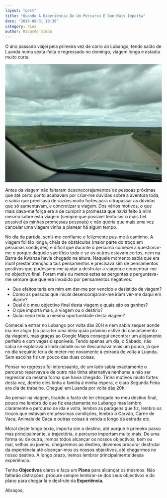 ```yaml
---
layout: "post"
title: "Quando A Experiência De Um Percurso É Que Mais Importa"
date: "2019-08-31 10:30"
category: Fios
author: Ricardo Simba
---
```

O ano passado viajei pela primeira vez de carro ao Lubango, tendo saído de Luanda numa sexta-feita e regressado no domingo, viagem longa e estadia muito curta.

<img src="/assets/IMG_5234.JPG" class="align-center">

Antes da viagem não faltaram desenecorajamentos de pessoas próximas que até certo ponto acabavam por criar-me dúvidas sobre a aventura toda, e sabia que precisava de razões muito fortes para ultrapassar as dúvidas que só aumentavam, e concretizar a viagem. Dos vários motivos, o que mais dava-me força era a de cumprir a promessa que havia feito à mim mesmo sobre esta viagem (sempre que possível tento ser o mais fiel possível às minhas promessas pessoais) e não queria que mais uma vez cancelar uma viagem vinha a planear há algum tempo.

No dia da partida, senti-me confiante e felizmente pus-me à caminho. A viagem foi tão longa, cheia de obstáculos (maior parte do troço em péssimas condições) e difícil que durante o percurso comecei a questionar-me o porque daquele sacrifício todo e se os outros estavam certos, nem na Barra de Kwanza havia chegado na altura. Naquele momento sabia que era inutil prestar atenção a tais pensamentos e precisava sim de pensamentos positivos que pudessem-me ajudar a desfrutar a viagem e concentrar-me no objectivo final. Foram mais ou menos estas as perguntas e perguntava-me sempre que que era invadido por pensamentos negativos:
- Que efeitos teria em mim em dar-me por vencido e desistido da viagem?
- Como as pessoas que inicial desencorajaram-me iriam ver-me daqui em diante?
- Qual é o meu objectivo final desta viagem e quais são os ganhos?
- O que importa mais, a viagem ou o destino?
- Quão cedo teria a mesma oportunidade desta viagem?

Comecei a entrar no Lubango por volta dàs 20H e nem sabia sequer aonde iria me alojar (só para ter uma ideia  quão próximo estive do cancelamento da viagem), mas graças ao Google Maps consegui encontrar um alojamento perfeito e com vagas disponíveis. Tendo apenas um dia, o Sábado, não sabia se explorava a linda cidade ou se descansava mais um pouco, já que no dia seguinte teria de meter-me novamente à estrada de volta  à Luanda. Sem escolha fiz um pouco das duas coisas.

Pensar no regresso foi interessante, de um lado sabia exactamente o percurso reservava e de outro não tinha alternativa nenhuma a não ser regressar da mesma forma que havia chegado. Tinha motivos muito fortes desta vez, dentre eles tinha a familia à minha espera, e claro Segunda Feira era dia de trabalho. Cheguei em Luanda por volta dàs 20h.

Ao pensar na viagem, tirando o facto de ter chegado no meu destino final, pouco me lembro do que fiz exactamente no Lubango mas lembro claramente o percurso de ida e volta, lembro as paragens que fiz, lembro os troços que estavam em péssimas condições, lembro o Carvão, Carne de Vaca, Animais de Caça e outras coisas à venda a longo da estrada etc.

Moral deste longo texto, importa sim o destino, até porque é primeiro passo mas principalmente, a trajectória, o percurso importam muito mais. De uma forma ou de outra, iremos todos alcançar os nossos objectivos, bem ou mal, velhos ou jovens, chegaremos ao destino, devemos procurar desfrutar da experiência até alcançar-mos os nossos objectivos, até chegarmos no nosso destino. A longo prazo, iremos lembrar principalmente dessa experiência.

Tenha **Objectivos** claros e faça um **Plano** para alcançar os mesmos. Não faltarão distrações, procure sempre lembrar-se dos seus objectivos e do plano para chegar lá e desfrute da **Experiência**.


Abraços,
